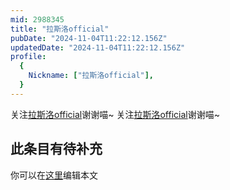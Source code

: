 ```yaml
---
mid: 2988345
title: "拉斯洛official"
pubDate: "2024-11-04T11:22:12.156Z"
updatedDate: "2024-11-04T11:22:12.156Z"
profile:
  {
    Nickname: ["拉斯洛official"],
  }
---
```


关注[拉斯洛official](https://space.bilibili.com/2988345)谢谢喵~ 关注[拉斯洛official](https://space.bilibili.com/2988345)谢谢喵~

## 此条目有待补充
你可以在[这里](https://github.com/Yuhanawa/VTuber.ICU-Content/edit/master/v/拉斯洛official/index.md)编辑本文
